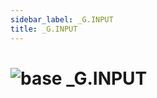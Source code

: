 ```yaml
---
sidebar_label: _G.INPUT
title: _G.INPUT
---
```


# <img src='/img/wiki/base.png' alt='base' data-tag='env-tag' /> _G.INPUT


